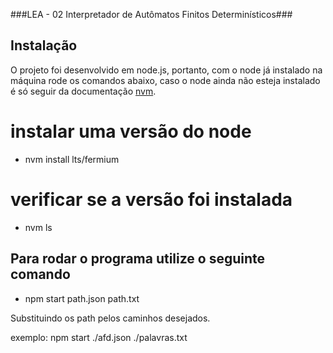 ###LEA - 02 Interpretador de Autômatos Finitos Determinísticos###

## Instalação

O projeto foi desenvolvido em node.js, portanto, com o node já instalado na máquina rode os comandos abaixo, caso o node ainda não esteja instalado é só seguir da documentação [nvm](https://github.com/nvm-sh/nvm).

# instalar uma versão do node

- nvm install lts/fermium

# verificar se a versão foi instalada

- nvm ls

## Para rodar o programa utilize o seguinte comando

- npm start path.json path.txt

Substituindo os path pelos caminhos desejados.

exemplo: npm start ./afd.json ./palavras.txt
